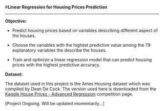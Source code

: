 #**Linear Regression for Housing Prices Prediction**

---

**Objective:**

* Predict housing prices based on variables describing different aspect of the houses.

* Choose the variables with the highest predictive value among the 79 explanatory variables the describe the houses.

* Train and optimize a linear regression model that can predict housing prices with the highest predictive accuracy.

**Dataset:**

The dataset used in this project is the Ames Housing dataset which was compiled by Dean De Cock. The version used here is downloaded from the [Kaggle House Prices - Advanced Regression](https://www.kaggle.com/competitions/house-prices-advanced-regression-techniques/overview) competition page.

[Project Ongoing. Will be updated momentarily...]
